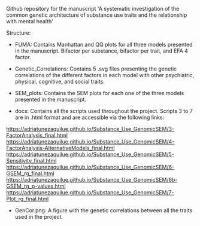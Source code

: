 Github repository for the manuscript 'A systematic investigation of the common genetic architecture of substance use traits and the relationship with mental health'

Structure:

- FUMA: Contains Manhattan and QQ plots for all three models presented in the manuscript. Bifactor per substance, bifactor per trait, and EFA 4 factor.
  
- Genetic_Correlations: Contains 5 .svg files presenting the genetic correlations of the different factors in each model with other psychiatric, physical, cognitive, and social traits.
  
- SEM_plots: Contains the SEM plots for each one of the three models presented in the manuscript.
  
- docs: Contains all the scripts used throughout the project. Scripts 3 to 7 are in .html format and are accessible via the following links:

https://adriatunezaquilue.github.io/Substance_Use_GenomicSEM/3-FactorAnalysis_final.html
https://adriatunezaquilue.github.io/Substance_Use_GenomicSEM/4-FactorAnalysis-AlternativeModels_final.html
https://adriatunezaquilue.github.io/Substance_Use_GenomicSEM/5-Sensitivity_final.html
https://adriatunezaquilue.github.io/Substance_Use_GenomicSEM/6-GSEM_rg_final.html
https://adriatunezaquilue.github.io/Substance_Use_GenomicSEM/6b-GSEM_rg_p-values.html
https://adriatunezaquilue.github.io/Substance_Use_GenomicSEM/7-Plot_rg_final.html

- GenCor.png: A figure with the genetic correlations between all the traits used in the project.
